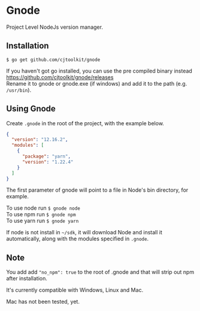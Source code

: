 # Gnode

Project Level NodeJs version manager.

## Installation

```
$ go get github.com/cjtoolkit/gnode
```

If you haven't got go installed, you can use the pre compiled binary instead  
https://github.com/cjtoolkit/gnode/releases  
Rename it to gnode or gnode.exe (if windows) and add it to the path
(e.g. `/usr/bin`).

## Using Gnode

Create `.gnode` in the root of the project, with the example below.

```json
{
  "version": "12.16.2",
  "modules": [
    {
      "package": "yarn",
      "version": "1.22.4"
    }
  ]
}
```

The first parameter of gnode will point to a file in Node's bin directory,
for example.

To use node run `$ gnode node`  
To use npm run `$ gnode npm`  
To use yarn run `$ gnode yarn`

If node is not install in `~/sdk`, it will download Node and install it
automatically, along with the modules specified in `.gnode`.

## Note

You add add `"no_npm": true` to the root of .gnode and that will strip
out npm after installation. 

It's currently compatible with Windows, Linux and Mac.

Mac has not been tested, yet.